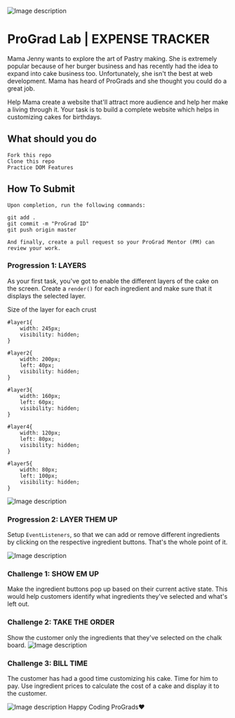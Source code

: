 ![Image description](https://i1.faceprep.in/ProGrad/prograd-logo.png)

# ProGrad Lab | EXPENSE TRACKER

Mama Jenny wants to explore the art of Pastry making. She is extremely popular because of her burger business and has recently had the idea to expand into cake business too. Unfortunately, she isn't the best at web development. Mama has heard of ProGrads and she thought you could do a great job. 

Help Mama create a website that'll attract more audience and help her make a living through it. Your task is to build a complete website which helps in customizing cakes for birthdays.

## What should you do
```
Fork this repo
Clone this repo
Practice DOM Features
```

## How To Submit
```
Upon completion, run the following commands:

git add .
git commit -m "ProGrad ID"
git push origin master

And finally, create a pull request so your ProGrad Mentor (PM) can review your work.
```

### Progression 1: LAYERS

As your first task, you've got to enable the different layers of the cake on the screen. Create a `render()` for each ingredient and make sure that it displays the selected layer.

Size of the layer for each crust
```
#layer1{
    width: 245px;
    visibility: hidden;
}

#layer2{
    width: 200px;
    left: 40px;
    visibility: hidden;
}

#layer3{
    width: 160px;
    left: 60px;
    visibility: hidden;
}

#layer4{
    width: 120px;
    left: 80px;
    visibility: hidden;
}

#layer5{
    width: 80px;
    left: 100px;
    visibility: hidden;
}
```
	

![Image description](https://i1.faceprep.in/ProGrad/Mern-cakeworld-1.png)

### Progression 2: LAYER THEM UP

Setup `EventListeners`, so that we can add or remove different ingredients by clicking on the respective ingredient buttons. That's the whole point of it.

![Image description](https://i1.faceprep.in/ProGrad/Mern-cakeworld-2.png)

### Challenge 1: SHOW EM UP

Make the ingredient buttons pop up based on their current active state. This would help customers identify what ingredients they've selected and what's left out.

### Challenge 2: TAKE THE ORDER

Show the customer only the ingredients that they've selected on the chalk board.
![Image description](https://i1.faceprep.in/ProGrad/Mern-cakeworld-3.png)
### Challenge 3: BILL TIME

The customer has had a good time customizing his cake. Time for him to pay. Use ingredient prices to calculate the cost of a cake and display it to the customer.

![Image description](https://i1.faceprep.in/ProGrad/Mern-cakeworld-4.png)
Happy Coding ProGrads❤️
